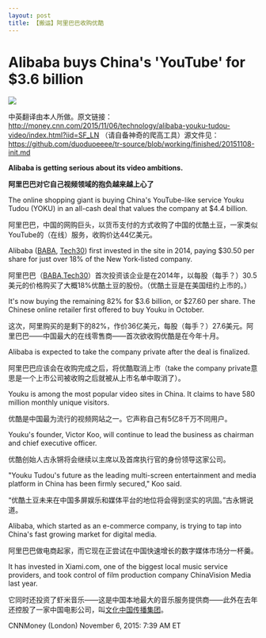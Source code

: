 ```yaml
---
layout: post
title: 【搬运】阿里巴巴收购优酷
---
```


# Alibaba buys China's 'YouTube' for $3.6 billion
![](https://o0stweauh.qnssl.com/151016122348-alibaba-logo-780x439.jpg)

中英翻译由本人所做。原文链接：
<http://money.cnn.com/2015/11/06/technology/alibaba-youku-tudou-video/index.html?iid=SF_LN>
（请自备神奇的爬高工具）源文件见：
<https://github.com/duoduoeeee/tr-source/blob/working/finished/20151108-init.md>

**Alibaba is getting serious about its video ambitions.**

**阿里巴巴对它自己视频领域的抱负越来越上心了**

The online shopping giant is buying China's YouTube-like service Youku Tudou (YOKU) in an all-cash deal that values the company at $4.4 billion.

阿里巴巴，中国的网购巨头，以货币支付的方式收购了中国的优酷土豆，一家类似YouTube的（在线）服务，收购价达44亿美元。

Alibaba ([BABA](http://money.cnn.com/quote/quote.html?symb=BABA&source=story_quote_link), [Tech30](http://money.cnn.com/technology/tech30/index.html?iid=EL)) first invested in the site in 2014, paying $30.50 per share for just over 18% of the New York-listed company.

阿里巴巴（[BABA](http://money.cnn.com/quote/quote.html?symb=BABA&source=story_quote_link),[Tech30](http://http://money.cnn.com/technology/tech30/index.html?iid=EL)）首次投资该企业是在2014年，以每股（每手？）30.5美元的价格购买了大概18%优酷土豆的股份。（优酷土豆是在美国纽约上市的。）

It's now buying the remaining 82% for $3.6 billion, or $27.60 per share. The Chinese online retailer first offered to buy Youku in October.

这次，阿里购买的是剩下的82%，作价36亿美元，每股（每手？）27.6美元。阿里巴巴——中国最大的在线零售商——首次欲收购优酷是在今年十月。

Alibaba is expected to take the company private after the deal is finalized.

阿里巴巴应该会在收购完成之后，将优酷取消上市（take the company private意思是一个上市公司被收购之后就被从上市名单中取消了）。

Youku is among the most popular video sites in China. It claims to have 580 million monthly unique visitors.

优酷是中国最为流行的视频网站之一。它声称自己有5亿8千万不同用户。

Youku's founder, Victor Koo, will continue to lead the business as chairman and chief executive officer.

优酷创始人古永锵将会继续以主席以及首席执行官的身份领导这家公司。

"Youku Tudou's future as the leading multi-screen entertainment and media platform in China has been firmly secured," Koo said.

“优酷土豆未来在中国多屏娱乐和媒体平台的地位将会得到坚实的巩固。”古永锵说道。

Alibaba, which started as an e-commerce company, is trying to tap into China's fast growing market for digital media.

阿里巴巴做电商起家，而它现在正尝试在中国快速增长的数字媒体市场分一杯羹。

It has invested in Xiami.com, one of the biggest local music service providers, and took control of film production company ChinaVision Media last year.

它同时还投资了虾米音乐——这是中国本地最大的音乐服务提供商——此外在去年还控股了一家中国电影公司，叫[文化中国传播集团](http://baike.baidu.com/view/3383488.htm)。

CNNMoney (London) November 6, 2015: 7:39 AM ET
